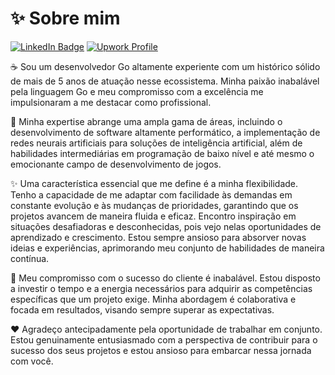 # ✨ Sobre mim 
 [![LinkedIn Badge](https://img.shields.io/badge/-Bruno&nbsp;I.-blue?style=flat-square&logo=Linkedin&logoColor=white&link=https://www.linkedin.com/in/alph4b3th/)](https://www.linkedin.com/in/alph4b3th/)
[![Upwork Profile](https://img.shields.io/badge/Upwork-Bruno&nbsp;I.-%2374A346?style=flat-square&logo=upwork&logoColor=white)](https://www.upwork.com/freelancers/~01d132cf71a396884b)

☕ Sou um desenvolvedor Go altamente experiente
com um histórico sólido de mais de 5 anos de atuação nesse ecossistema. Minha paixão inabalável pela linguagem Go e meu compromisso com a excelência me impulsionaram a me destacar como profissional.

🌟 Minha expertise abrange uma ampla gama de áreas, incluindo o desenvolvimento de software altamente performático, a implementação de redes neurais artificiais para soluções de inteligência artificial, além de habilidades intermediárias em programação de baixo nível e até mesmo o emocionante campo de desenvolvimento de jogos.

✨ Uma característica essencial que me define é a minha flexibilidade. Tenho a capacidade de me adaptar com facilidade às demandas em constante evolução e às mudanças de prioridades, garantindo que os projetos avancem de maneira fluida e eficaz. Encontro inspiração em situações desafiadoras e desconhecidas, pois vejo nelas oportunidades de aprendizado e crescimento. Estou sempre ansioso para absorver novas ideias e experiências, aprimorando meu conjunto de habilidades de maneira contínua.

🤝 Meu compromisso com o sucesso do cliente é inabalável. Estou disposto a investir o tempo e a energia necessários para adquirir as competências específicas que um projeto exige. Minha abordagem é colaborativa e focada em resultados, visando sempre superar as expectativas.

❤️ Agradeço antecipadamente pela oportunidade de trabalhar em conjunto. Estou genuinamente entusiasmado com a perspectiva de contribuir para o sucesso dos seus projetos e estou ansioso para embarcar nessa jornada com você.


